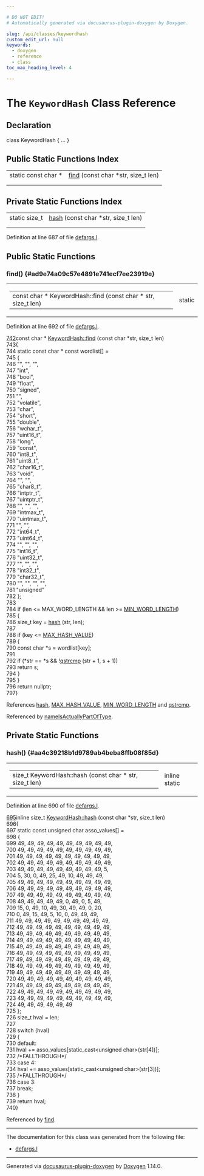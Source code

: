 ```yaml
---

# DO NOT EDIT!
# Automatically generated via docusaurus-plugin-doxygen by Doxygen.

slug: /api/classes/keywordhash
custom_edit_url: null
keywords:
  - doxygen
  - reference
  - class
toc_max_heading_level: 4

---
```


<div class="doxyPage">

# The `KeywordHash` Class Reference



## Declaration

<div class="doxyDeclaration">
class KeywordHash { ... }
</div>

## Public Static Functions Index

<table class="doxyMembersIndex">

<tr class="doxyMemberIndexItem">
<td class="doxyMemberIndexItemType" align="left" valign="top">static const char *</td>
<td class="doxyMemberIndexItemName" align="left" valign="top"><a href="#ad9e74a09c57e4891e741ecf7ee23919e">find</a> (const char *str, size_t len)</td>
</tr>
<tr class="doxyMemberIndexDescription">
<td class="doxyMemberIndexDescriptionLeft"></td>
<td class="doxyMemberIndexDescriptionRight">
</td>
</tr>
<tr class="doxyMemberIndexSeparator">
<td class="doxyMemberIndexSeparator" colspan="2"></td>
</tr>

</table>

## Private Static Functions Index

<table class="doxyMembersIndex">

<tr class="doxyMemberIndexItem">
<td class="doxyMemberIndexItemType" align="left" valign="top">static size_t</td>
<td class="doxyMemberIndexItemName" align="left" valign="top"><a href="#aa4c39218b1d9789ab4beba8ffb08f85d">hash</a> (const char *str, size_t len)</td>
</tr>
<tr class="doxyMemberIndexDescription">
<td class="doxyMemberIndexDescriptionLeft"></td>
<td class="doxyMemberIndexDescriptionRight">
</td>
</tr>
<tr class="doxyMemberIndexSeparator">
<td class="doxyMemberIndexSeparator" colspan="2"></td>
</tr>

</table>


<p>Definition at line 687 of file <a href="/web-doxygen/docs/api/files/src/defargs-l">defargs.l</a>.</p>


<div class="doxySectionDef">

## Public Static Functions

### find() {#ad9e74a09c57e4891e741ecf7ee23919e}

<div class="doxyMemberItem">
<div class="doxyMemberProto">
<table class="doxyMemberLabels">
<tr class="doxyMemberLabels">
<td class="doxyMemberLabelsLeft">
<table class="doxyMemberName">
<tr>
<td class="doxyMemberName">const char * KeywordHash::find (const char * str, size_t len)</td>
</tr>
</table>
</td>
<td class="doxyMemberLabelsRight">
<span class="doxyMemberLabels">
<span class="doxyMemberLabel static">static</span>
</span>
</td>
</tr>
</table>
</div>
<div class="doxyMemberDoc">



<p>Definition at line 692 of file <a href="/web-doxygen/docs/api/files/src/defargs-l">defargs.l</a>.</p>


<div class="doxyProgramListing">

<div class="doxyCodeLine"><span class="doxyLineNumber"><a href="#ad9e74a09c57e4891e741ecf7ee23919e">742</a></span><span class="doxyLineContent"><span class="doxyHighlightKeyword">const</span><span class="doxyHighlight"> </span><span class="doxyHighlightKeywordType">char</span><span class="doxyHighlight"> * <a href="#ad9e74a09c57e4891e741ecf7ee23919e">KeywordHash::find</a> (</span><span class="doxyHighlightKeyword">const</span><span class="doxyHighlight"> </span><span class="doxyHighlightKeywordType">char</span><span class="doxyHighlight"> *str, </span><span class="doxyHighlightKeywordType">size_t</span><span class="doxyHighlight"> len)</span></span></div>
<div class="doxyCodeLine"><span class="doxyLineNumber">743</span><span class="doxyLineContent"><span class="doxyHighlight">{</span></span></div>
<div class="doxyCodeLine"><span class="doxyLineNumber">744</span><span class="doxyLineContent"><span class="doxyHighlight">  </span><span class="doxyHighlightKeyword">static</span><span class="doxyHighlight"> </span><span class="doxyHighlightKeyword">const</span><span class="doxyHighlight"> </span><span class="doxyHighlightKeywordType">char</span><span class="doxyHighlight"> * </span><span class="doxyHighlightKeyword">const</span><span class="doxyHighlight"> wordlist[] =</span></span></div>
<div class="doxyCodeLine"><span class="doxyLineNumber">745</span><span class="doxyLineContent"><span class="doxyHighlight">  {</span></span></div>
<div class="doxyCodeLine"><span class="doxyLineNumber">746</span><span class="doxyLineContent"><span class="doxyHighlight">    </span><span class="doxyHighlightStringLiteral">""</span><span class="doxyHighlight">, </span><span class="doxyHighlightStringLiteral">""</span><span class="doxyHighlight">, </span><span class="doxyHighlightStringLiteral">""</span><span class="doxyHighlight">,</span></span></div>
<div class="doxyCodeLine"><span class="doxyLineNumber">747</span><span class="doxyLineContent"><span class="doxyHighlight">    </span><span class="doxyHighlightStringLiteral">"int"</span><span class="doxyHighlight">,</span></span></div>
<div class="doxyCodeLine"><span class="doxyLineNumber">748</span><span class="doxyLineContent"><span class="doxyHighlight">    </span><span class="doxyHighlightStringLiteral">"bool"</span><span class="doxyHighlight">,</span></span></div>
<div class="doxyCodeLine"><span class="doxyLineNumber">749</span><span class="doxyLineContent"><span class="doxyHighlight">    </span><span class="doxyHighlightStringLiteral">"float"</span><span class="doxyHighlight">,</span></span></div>
<div class="doxyCodeLine"><span class="doxyLineNumber">750</span><span class="doxyLineContent"><span class="doxyHighlight">    </span><span class="doxyHighlightStringLiteral">"signed"</span><span class="doxyHighlight">,</span></span></div>
<div class="doxyCodeLine"><span class="doxyLineNumber">751</span><span class="doxyLineContent"><span class="doxyHighlight">    </span><span class="doxyHighlightStringLiteral">""</span><span class="doxyHighlight">,</span></span></div>
<div class="doxyCodeLine"><span class="doxyLineNumber">752</span><span class="doxyLineContent"><span class="doxyHighlight">    </span><span class="doxyHighlightStringLiteral">"volatile"</span><span class="doxyHighlight">,</span></span></div>
<div class="doxyCodeLine"><span class="doxyLineNumber">753</span><span class="doxyLineContent"><span class="doxyHighlight">    </span><span class="doxyHighlightStringLiteral">"char"</span><span class="doxyHighlight">,</span></span></div>
<div class="doxyCodeLine"><span class="doxyLineNumber">754</span><span class="doxyLineContent"><span class="doxyHighlight">    </span><span class="doxyHighlightStringLiteral">"short"</span><span class="doxyHighlight">,</span></span></div>
<div class="doxyCodeLine"><span class="doxyLineNumber">755</span><span class="doxyLineContent"><span class="doxyHighlight">    </span><span class="doxyHighlightStringLiteral">"double"</span><span class="doxyHighlight">,</span></span></div>
<div class="doxyCodeLine"><span class="doxyLineNumber">756</span><span class="doxyLineContent"><span class="doxyHighlight">    </span><span class="doxyHighlightStringLiteral">"wchar_t"</span><span class="doxyHighlight">,</span></span></div>
<div class="doxyCodeLine"><span class="doxyLineNumber">757</span><span class="doxyLineContent"><span class="doxyHighlight">    </span><span class="doxyHighlightStringLiteral">"uint16_t"</span><span class="doxyHighlight">,</span></span></div>
<div class="doxyCodeLine"><span class="doxyLineNumber">758</span><span class="doxyLineContent"><span class="doxyHighlight">    </span><span class="doxyHighlightStringLiteral">"long"</span><span class="doxyHighlight">,</span></span></div>
<div class="doxyCodeLine"><span class="doxyLineNumber">759</span><span class="doxyLineContent"><span class="doxyHighlight">    </span><span class="doxyHighlightStringLiteral">"const"</span><span class="doxyHighlight">,</span></span></div>
<div class="doxyCodeLine"><span class="doxyLineNumber">760</span><span class="doxyLineContent"><span class="doxyHighlight">    </span><span class="doxyHighlightStringLiteral">"int8_t"</span><span class="doxyHighlight">,</span></span></div>
<div class="doxyCodeLine"><span class="doxyLineNumber">761</span><span class="doxyLineContent"><span class="doxyHighlight">    </span><span class="doxyHighlightStringLiteral">"uint8_t"</span><span class="doxyHighlight">,</span></span></div>
<div class="doxyCodeLine"><span class="doxyLineNumber">762</span><span class="doxyLineContent"><span class="doxyHighlight">    </span><span class="doxyHighlightStringLiteral">"char16_t"</span><span class="doxyHighlight">,</span></span></div>
<div class="doxyCodeLine"><span class="doxyLineNumber">763</span><span class="doxyLineContent"><span class="doxyHighlight">    </span><span class="doxyHighlightStringLiteral">"void"</span><span class="doxyHighlight">,</span></span></div>
<div class="doxyCodeLine"><span class="doxyLineNumber">764</span><span class="doxyLineContent"><span class="doxyHighlight">    </span><span class="doxyHighlightStringLiteral">""</span><span class="doxyHighlight">, </span><span class="doxyHighlightStringLiteral">""</span><span class="doxyHighlight">,</span></span></div>
<div class="doxyCodeLine"><span class="doxyLineNumber">765</span><span class="doxyLineContent"><span class="doxyHighlight">    </span><span class="doxyHighlightStringLiteral">"char8_t"</span><span class="doxyHighlight">,</span></span></div>
<div class="doxyCodeLine"><span class="doxyLineNumber">766</span><span class="doxyLineContent"><span class="doxyHighlight">    </span><span class="doxyHighlightStringLiteral">"intptr_t"</span><span class="doxyHighlight">,</span></span></div>
<div class="doxyCodeLine"><span class="doxyLineNumber">767</span><span class="doxyLineContent"><span class="doxyHighlight">    </span><span class="doxyHighlightStringLiteral">"uintptr_t"</span><span class="doxyHighlight">,</span></span></div>
<div class="doxyCodeLine"><span class="doxyLineNumber">768</span><span class="doxyLineContent"><span class="doxyHighlight">    </span><span class="doxyHighlightStringLiteral">""</span><span class="doxyHighlight">, </span><span class="doxyHighlightStringLiteral">""</span><span class="doxyHighlight">, </span><span class="doxyHighlightStringLiteral">""</span><span class="doxyHighlight">,</span></span></div>
<div class="doxyCodeLine"><span class="doxyLineNumber">769</span><span class="doxyLineContent"><span class="doxyHighlight">    </span><span class="doxyHighlightStringLiteral">"intmax_t"</span><span class="doxyHighlight">,</span></span></div>
<div class="doxyCodeLine"><span class="doxyLineNumber">770</span><span class="doxyLineContent"><span class="doxyHighlight">    </span><span class="doxyHighlightStringLiteral">"uintmax_t"</span><span class="doxyHighlight">,</span></span></div>
<div class="doxyCodeLine"><span class="doxyLineNumber">771</span><span class="doxyLineContent"><span class="doxyHighlight">    </span><span class="doxyHighlightStringLiteral">""</span><span class="doxyHighlight">, </span><span class="doxyHighlightStringLiteral">""</span><span class="doxyHighlight">,</span></span></div>
<div class="doxyCodeLine"><span class="doxyLineNumber">772</span><span class="doxyLineContent"><span class="doxyHighlight">    </span><span class="doxyHighlightStringLiteral">"int64_t"</span><span class="doxyHighlight">,</span></span></div>
<div class="doxyCodeLine"><span class="doxyLineNumber">773</span><span class="doxyLineContent"><span class="doxyHighlight">    </span><span class="doxyHighlightStringLiteral">"uint64_t"</span><span class="doxyHighlight">,</span></span></div>
<div class="doxyCodeLine"><span class="doxyLineNumber">774</span><span class="doxyLineContent"><span class="doxyHighlight">    </span><span class="doxyHighlightStringLiteral">""</span><span class="doxyHighlight">, </span><span class="doxyHighlightStringLiteral">""</span><span class="doxyHighlight">, </span><span class="doxyHighlightStringLiteral">""</span><span class="doxyHighlight">,</span></span></div>
<div class="doxyCodeLine"><span class="doxyLineNumber">775</span><span class="doxyLineContent"><span class="doxyHighlight">    </span><span class="doxyHighlightStringLiteral">"int16_t"</span><span class="doxyHighlight">,</span></span></div>
<div class="doxyCodeLine"><span class="doxyLineNumber">776</span><span class="doxyLineContent"><span class="doxyHighlight">    </span><span class="doxyHighlightStringLiteral">"uint32_t"</span><span class="doxyHighlight">,</span></span></div>
<div class="doxyCodeLine"><span class="doxyLineNumber">777</span><span class="doxyLineContent"><span class="doxyHighlight">    </span><span class="doxyHighlightStringLiteral">""</span><span class="doxyHighlight">, </span><span class="doxyHighlightStringLiteral">""</span><span class="doxyHighlight">, </span><span class="doxyHighlightStringLiteral">""</span><span class="doxyHighlight">,</span></span></div>
<div class="doxyCodeLine"><span class="doxyLineNumber">778</span><span class="doxyLineContent"><span class="doxyHighlight">    </span><span class="doxyHighlightStringLiteral">"int32_t"</span><span class="doxyHighlight">,</span></span></div>
<div class="doxyCodeLine"><span class="doxyLineNumber">779</span><span class="doxyLineContent"><span class="doxyHighlight">    </span><span class="doxyHighlightStringLiteral">"char32_t"</span><span class="doxyHighlight">,</span></span></div>
<div class="doxyCodeLine"><span class="doxyLineNumber">780</span><span class="doxyLineContent"><span class="doxyHighlight">    </span><span class="doxyHighlightStringLiteral">""</span><span class="doxyHighlight">, </span><span class="doxyHighlightStringLiteral">""</span><span class="doxyHighlight">, </span><span class="doxyHighlightStringLiteral">""</span><span class="doxyHighlight">, </span><span class="doxyHighlightStringLiteral">""</span><span class="doxyHighlight">,</span></span></div>
<div class="doxyCodeLine"><span class="doxyLineNumber">781</span><span class="doxyLineContent"><span class="doxyHighlight">    </span><span class="doxyHighlightStringLiteral">"unsigned"</span></span></div>
<div class="doxyCodeLine"><span class="doxyLineNumber">782</span><span class="doxyLineContent"><span class="doxyHighlight">  };</span></span></div>
<div class="doxyCodeLine"><span class="doxyLineNumber">783</span></div>
<div class="doxyCodeLine"><span class="doxyLineNumber">784</span><span class="doxyLineContent"><span class="doxyHighlight">  </span><span class="doxyHighlightKeywordFlow">if</span><span class="doxyHighlight"> (len &lt;= MAX_WORD_LENGTH &amp;&amp; len &gt;= <a href="/web-doxygen/docs/api/files/src/defargs-l/#a7073af2fa16b860b734ab4554eacf3c3">MIN_WORD_LENGTH</a>)</span></span></div>
<div class="doxyCodeLine"><span class="doxyLineNumber">785</span><span class="doxyLineContent"><span class="doxyHighlight">  {</span></span></div>
<div class="doxyCodeLine"><span class="doxyLineNumber">786</span><span class="doxyLineContent"><span class="doxyHighlight">    </span><span class="doxyHighlightKeywordType">size_t</span><span class="doxyHighlight"> key = <a href="#aa4c39218b1d9789ab4beba8ffb08f85d">hash</a> (str, len);</span></span></div>
<div class="doxyCodeLine"><span class="doxyLineNumber">787</span></div>
<div class="doxyCodeLine"><span class="doxyLineNumber">788</span><span class="doxyLineContent"><span class="doxyHighlight">    </span><span class="doxyHighlightKeywordFlow">if</span><span class="doxyHighlight"> (key &lt;= <a href="/web-doxygen/docs/api/files/src/defargs-l/#adcb5e53d22730cfbca1e27236cd11aff">MAX_HASH_VALUE</a>)</span></span></div>
<div class="doxyCodeLine"><span class="doxyLineNumber">789</span><span class="doxyLineContent"><span class="doxyHighlight">    {</span></span></div>
<div class="doxyCodeLine"><span class="doxyLineNumber">790</span><span class="doxyLineContent"><span class="doxyHighlight">      </span><span class="doxyHighlightKeyword">const</span><span class="doxyHighlight"> </span><span class="doxyHighlightKeywordType">char</span><span class="doxyHighlight"> *s = wordlist[key];</span></span></div>
<div class="doxyCodeLine"><span class="doxyLineNumber">791</span></div>
<div class="doxyCodeLine"><span class="doxyLineNumber">792</span><span class="doxyLineContent"><span class="doxyHighlight">      </span><span class="doxyHighlightKeywordFlow">if</span><span class="doxyHighlight"> (*str == *s &amp;&amp; !<a href="/web-doxygen/docs/api/files/src/qcstring-h/#acd9682a0a00b8d6f0c8c1e4c23153126">qstrcmp</a> (str + 1, s + 1))</span></span></div>
<div class="doxyCodeLine"><span class="doxyLineNumber">793</span><span class="doxyLineContent"><span class="doxyHighlight">        </span><span class="doxyHighlightKeywordFlow">return</span><span class="doxyHighlight"> s;</span></span></div>
<div class="doxyCodeLine"><span class="doxyLineNumber">794</span><span class="doxyLineContent"><span class="doxyHighlight">    }</span></span></div>
<div class="doxyCodeLine"><span class="doxyLineNumber">795</span><span class="doxyLineContent"><span class="doxyHighlight">  }</span></span></div>
<div class="doxyCodeLine"><span class="doxyLineNumber">796</span><span class="doxyLineContent"><span class="doxyHighlight">  </span><span class="doxyHighlightKeywordFlow">return</span><span class="doxyHighlight"> </span><span class="doxyHighlightKeyword">nullptr</span><span class="doxyHighlight">;</span></span></div>
<div class="doxyCodeLine"><span class="doxyLineNumber">797</span><span class="doxyLineContent"><span class="doxyHighlight">}</span></span></div>

</div>


<p>References <a href="#aa4c39218b1d9789ab4beba8ffb08f85d">hash</a>, <a href="/web-doxygen/docs/api/files/src/defargs-l/#adcb5e53d22730cfbca1e27236cd11aff">MAX_HASH_VALUE</a>, <a href="/web-doxygen/docs/api/files/src/defargs-l/#a7073af2fa16b860b734ab4554eacf3c3">MIN_WORD_LENGTH</a> and <a href="/web-doxygen/docs/api/files/src/qcstring-h/#acd9682a0a00b8d6f0c8c1e4c23153126">qstrcmp</a>.</p>


<p>Referenced by <a href="/web-doxygen/docs/api/files/src/defargs-l/#aac9470d1061fbdc10e05184c45712c29">nameIsActuallyPartOfType</a>.</p>

</div>
</div>

</div>

<div class="doxySectionDef">

## Private Static Functions

### hash() {#aa4c39218b1d9789ab4beba8ffb08f85d}

<div class="doxyMemberItem">
<div class="doxyMemberProto">
<table class="doxyMemberLabels">
<tr class="doxyMemberLabels">
<td class="doxyMemberLabelsLeft">
<table class="doxyMemberName">
<tr>
<td class="doxyMemberName">size_t KeywordHash::hash (const char * str, size_t len)</td>
</tr>
</table>
</td>
<td class="doxyMemberLabelsRight">
<span class="doxyMemberLabels">
<span class="doxyMemberLabel inline">inline</span>
<span class="doxyMemberLabel static">static</span>
</span>
</td>
</tr>
</table>
</div>
<div class="doxyMemberDoc">



<p>Definition at line 690 of file <a href="/web-doxygen/docs/api/files/src/defargs-l">defargs.l</a>.</p>


<div class="doxyProgramListing">

<div class="doxyCodeLine"><span class="doxyLineNumber"><a href="#aa4c39218b1d9789ab4beba8ffb08f85d">695</a></span><span class="doxyLineContent"><span class="doxyHighlightKeyword">inline</span><span class="doxyHighlight"> </span><span class="doxyHighlightKeywordType">size_t</span><span class="doxyHighlight"> <a href="#aa4c39218b1d9789ab4beba8ffb08f85d">KeywordHash::hash</a> (</span><span class="doxyHighlightKeyword">const</span><span class="doxyHighlight"> </span><span class="doxyHighlightKeywordType">char</span><span class="doxyHighlight"> *str, </span><span class="doxyHighlightKeywordType">size_t</span><span class="doxyHighlight"> len)</span></span></div>
<div class="doxyCodeLine"><span class="doxyLineNumber">696</span><span class="doxyLineContent"><span class="doxyHighlight">{</span></span></div>
<div class="doxyCodeLine"><span class="doxyLineNumber">697</span><span class="doxyLineContent"><span class="doxyHighlight">  </span><span class="doxyHighlightKeyword">static</span><span class="doxyHighlight"> </span><span class="doxyHighlightKeyword">const</span><span class="doxyHighlight"> </span><span class="doxyHighlightKeywordType">unsigned</span><span class="doxyHighlight"> </span><span class="doxyHighlightKeywordType">char</span><span class="doxyHighlight"> asso_values[] =</span></span></div>
<div class="doxyCodeLine"><span class="doxyLineNumber">698</span><span class="doxyLineContent"><span class="doxyHighlight">  {</span></span></div>
<div class="doxyCodeLine"><span class="doxyLineNumber">699</span><span class="doxyLineContent"><span class="doxyHighlight">    49, 49, 49, 49, 49, 49, 49, 49, 49, 49,</span></span></div>
<div class="doxyCodeLine"><span class="doxyLineNumber">700</span><span class="doxyLineContent"><span class="doxyHighlight">    49, 49, 49, 49, 49, 49, 49, 49, 49, 49,</span></span></div>
<div class="doxyCodeLine"><span class="doxyLineNumber">701</span><span class="doxyLineContent"><span class="doxyHighlight">    49, 49, 49, 49, 49, 49, 49, 49, 49, 49,</span></span></div>
<div class="doxyCodeLine"><span class="doxyLineNumber">702</span><span class="doxyLineContent"><span class="doxyHighlight">    49, 49, 49, 49, 49, 49, 49, 49, 49, 49,</span></span></div>
<div class="doxyCodeLine"><span class="doxyLineNumber">703</span><span class="doxyLineContent"><span class="doxyHighlight">    49, 49, 49, 49, 49, 49, 49, 49, 49,  5,</span></span></div>
<div class="doxyCodeLine"><span class="doxyLineNumber">704</span><span class="doxyLineContent"><span class="doxyHighlight">     5, 30,  0, 49, 25, 49, 10, 49, 49, 49,</span></span></div>
<div class="doxyCodeLine"><span class="doxyLineNumber">705</span><span class="doxyLineContent"><span class="doxyHighlight">    49, 49, 49, 49, 49, 49, 49, 49, 49, 49,</span></span></div>
<div class="doxyCodeLine"><span class="doxyLineNumber">706</span><span class="doxyLineContent"><span class="doxyHighlight">    49, 49, 49, 49, 49, 49, 49, 49, 49, 49,</span></span></div>
<div class="doxyCodeLine"><span class="doxyLineNumber">707</span><span class="doxyLineContent"><span class="doxyHighlight">    49, 49, 49, 49, 49, 49, 49, 49, 49, 49,</span></span></div>
<div class="doxyCodeLine"><span class="doxyLineNumber">708</span><span class="doxyLineContent"><span class="doxyHighlight">    49, 49, 49, 49, 49,  0, 49,  0,  5, 49,</span></span></div>
<div class="doxyCodeLine"><span class="doxyLineNumber">709</span><span class="doxyLineContent"><span class="doxyHighlight">    15,  0, 49, 10, 49, 30, 49, 49,  0, 20,</span></span></div>
<div class="doxyCodeLine"><span class="doxyLineNumber">710</span><span class="doxyLineContent"><span class="doxyHighlight">     0, 49, 15, 49,  5, 10,  0, 49, 49, 49,</span></span></div>
<div class="doxyCodeLine"><span class="doxyLineNumber">711</span><span class="doxyLineContent"><span class="doxyHighlight">    49, 49, 49, 49, 49, 49, 49, 49, 49, 49,</span></span></div>
<div class="doxyCodeLine"><span class="doxyLineNumber">712</span><span class="doxyLineContent"><span class="doxyHighlight">    49, 49, 49, 49, 49, 49, 49, 49, 49, 49,</span></span></div>
<div class="doxyCodeLine"><span class="doxyLineNumber">713</span><span class="doxyLineContent"><span class="doxyHighlight">    49, 49, 49, 49, 49, 49, 49, 49, 49, 49,</span></span></div>
<div class="doxyCodeLine"><span class="doxyLineNumber">714</span><span class="doxyLineContent"><span class="doxyHighlight">    49, 49, 49, 49, 49, 49, 49, 49, 49, 49,</span></span></div>
<div class="doxyCodeLine"><span class="doxyLineNumber">715</span><span class="doxyLineContent"><span class="doxyHighlight">    49, 49, 49, 49, 49, 49, 49, 49, 49, 49,</span></span></div>
<div class="doxyCodeLine"><span class="doxyLineNumber">716</span><span class="doxyLineContent"><span class="doxyHighlight">    49, 49, 49, 49, 49, 49, 49, 49, 49, 49,</span></span></div>
<div class="doxyCodeLine"><span class="doxyLineNumber">717</span><span class="doxyLineContent"><span class="doxyHighlight">    49, 49, 49, 49, 49, 49, 49, 49, 49, 49,</span></span></div>
<div class="doxyCodeLine"><span class="doxyLineNumber">718</span><span class="doxyLineContent"><span class="doxyHighlight">    49, 49, 49, 49, 49, 49, 49, 49, 49, 49,</span></span></div>
<div class="doxyCodeLine"><span class="doxyLineNumber">719</span><span class="doxyLineContent"><span class="doxyHighlight">    49, 49, 49, 49, 49, 49, 49, 49, 49, 49,</span></span></div>
<div class="doxyCodeLine"><span class="doxyLineNumber">720</span><span class="doxyLineContent"><span class="doxyHighlight">    49, 49, 49, 49, 49, 49, 49, 49, 49, 49,</span></span></div>
<div class="doxyCodeLine"><span class="doxyLineNumber">721</span><span class="doxyLineContent"><span class="doxyHighlight">    49, 49, 49, 49, 49, 49, 49, 49, 49, 49,</span></span></div>
<div class="doxyCodeLine"><span class="doxyLineNumber">722</span><span class="doxyLineContent"><span class="doxyHighlight">    49, 49, 49, 49, 49, 49, 49, 49, 49, 49,</span></span></div>
<div class="doxyCodeLine"><span class="doxyLineNumber">723</span><span class="doxyLineContent"><span class="doxyHighlight">    49, 49, 49, 49, 49, 49, 49, 49, 49, 49,</span></span></div>
<div class="doxyCodeLine"><span class="doxyLineNumber">724</span><span class="doxyLineContent"><span class="doxyHighlight">    49, 49, 49, 49, 49, 49</span></span></div>
<div class="doxyCodeLine"><span class="doxyLineNumber">725</span><span class="doxyLineContent"><span class="doxyHighlight">  };</span></span></div>
<div class="doxyCodeLine"><span class="doxyLineNumber">726</span><span class="doxyLineContent"><span class="doxyHighlight">  </span><span class="doxyHighlightKeywordType">size_t</span><span class="doxyHighlight"> hval = len;</span></span></div>
<div class="doxyCodeLine"><span class="doxyLineNumber">727</span></div>
<div class="doxyCodeLine"><span class="doxyLineNumber">728</span><span class="doxyLineContent"><span class="doxyHighlight">  </span><span class="doxyHighlightKeywordFlow">switch</span><span class="doxyHighlight"> (hval)</span></span></div>
<div class="doxyCodeLine"><span class="doxyLineNumber">729</span><span class="doxyLineContent"><span class="doxyHighlight">  {</span></span></div>
<div class="doxyCodeLine"><span class="doxyLineNumber">730</span><span class="doxyLineContent"><span class="doxyHighlight">    </span><span class="doxyHighlightKeywordFlow">default</span><span class="doxyHighlight">:</span></span></div>
<div class="doxyCodeLine"><span class="doxyLineNumber">731</span><span class="doxyLineContent"><span class="doxyHighlight">      hval += asso_values[</span><span class="doxyHighlightKeyword">static_cast&lt;</span><span class="doxyHighlightKeywordType">unsigned</span><span class="doxyHighlight"> </span><span class="doxyHighlightKeywordType">char</span><span class="doxyHighlightKeyword">&gt;</span><span class="doxyHighlight">(str[4])];</span></span></div>
<div class="doxyCodeLine"><span class="doxyLineNumber">732</span><span class="doxyLineContent"><span class="doxyHighlight">      </span><span class="doxyHighlightComment">/*FALLTHROUGH*/</span></span></div>
<div class="doxyCodeLine"><span class="doxyLineNumber">733</span><span class="doxyLineContent"><span class="doxyHighlight">    </span><span class="doxyHighlightKeywordFlow">case</span><span class="doxyHighlight"> 4:</span></span></div>
<div class="doxyCodeLine"><span class="doxyLineNumber">734</span><span class="doxyLineContent"><span class="doxyHighlight">      hval += asso_values[</span><span class="doxyHighlightKeyword">static_cast&lt;</span><span class="doxyHighlightKeywordType">unsigned</span><span class="doxyHighlight"> </span><span class="doxyHighlightKeywordType">char</span><span class="doxyHighlightKeyword">&gt;</span><span class="doxyHighlight">(str[3])];</span></span></div>
<div class="doxyCodeLine"><span class="doxyLineNumber">735</span><span class="doxyLineContent"><span class="doxyHighlight">      </span><span class="doxyHighlightComment">/*FALLTHROUGH*/</span></span></div>
<div class="doxyCodeLine"><span class="doxyLineNumber">736</span><span class="doxyLineContent"><span class="doxyHighlight">    </span><span class="doxyHighlightKeywordFlow">case</span><span class="doxyHighlight"> 3:</span></span></div>
<div class="doxyCodeLine"><span class="doxyLineNumber">737</span><span class="doxyLineContent"><span class="doxyHighlight">      </span><span class="doxyHighlightKeywordFlow">break</span><span class="doxyHighlight">;</span></span></div>
<div class="doxyCodeLine"><span class="doxyLineNumber">738</span><span class="doxyLineContent"><span class="doxyHighlight">  }</span></span></div>
<div class="doxyCodeLine"><span class="doxyLineNumber">739</span><span class="doxyLineContent"><span class="doxyHighlight">  </span><span class="doxyHighlightKeywordFlow">return</span><span class="doxyHighlight"> hval;</span></span></div>
<div class="doxyCodeLine"><span class="doxyLineNumber">740</span><span class="doxyLineContent"><span class="doxyHighlight">}</span></span></div>

</div>


<p>Referenced by <a href="#ad9e74a09c57e4891e741ecf7ee23919e">find</a>.</p>

</div>
</div>

</div>

<hr/>

The documentation for this class was generated from the following file:

<ul>
<li><a href="/web-doxygen/docs/api/files/src/defargs-l">defargs.l</a></li>
</ul>

<hr/>

<p class="doxyGeneratedBy">Generated via <a href="https://github.com/xpack/docusaurus-plugin-doxygen">docusaurus-plugin-doxygen</a> by <a href="https://www.doxygen.nl">Doxygen</a> 1.14.0.</p>

</div>
